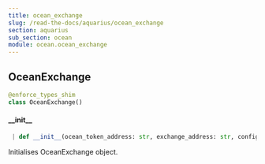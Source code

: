 ```yaml
---
title: ocean_exchange
slug: /read-the-docs/aquarius/ocean_exchange
section: aquarius
sub_section: ocean
module: ocean.ocean_exchange
---
```

## OceanExchange

```python
@enforce_types_shim
class OceanExchange()
```

#### \_\_init\_\_

```python
 | def __init__(ocean_token_address: str, exchange_address: str, config: Config)
```

Initialises OceanExchange object.

